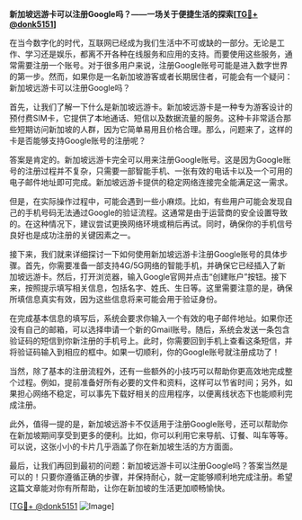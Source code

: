**新加坡远游卡可以注册Google吗？——一场关于便捷生活的探索[[TG💪+ @donk5151](https://t.me/s/donk5151)]**

在当今数字化的时代，互联网已经成为我们生活中不可或缺的一部分。无论是工作、学习还是娱乐，都离不开各种在线服务和应用的支持。而要使用这些服务，通常需要注册一个账号。对于很多用户来说，注册Google账号可能是进入数字世界的第一步。然而，如果你是一名新加坡游客或者长期居住者，可能会有一个疑问：新加坡远游卡可以注册Google吗？

首先，让我们了解一下什么是新加坡远游卡。新加坡远游卡是一种专为游客设计的预付费SIM卡，它提供了本地通话、短信以及数据流量的服务。这种卡非常适合那些短期访问新加坡的人群，因为它简单易用且价格合理。那么，问题来了，这样的卡是否能够支持Google账号的注册呢？

答案是肯定的。新加坡远游卡完全可以用来注册Google账号。这是因为Google账号的注册过程并不复杂，只需要一部智能手机、一张有效的电话卡以及一个可用的电子邮件地址即可完成。新加坡远游卡提供的稳定网络连接完全能满足这一需求。

但是，在实际操作过程中，可能会遇到一些小麻烦。比如，有些用户可能会发现自己的手机号码无法通过Google的验证流程。这通常是由于运营商的安全设置导致的。在这种情况下，建议尝试更换网络环境或稍后再试。同时，确保你的手机信号良好也是成功注册的关键因素之一。

接下来，我们就来详细探讨一下如何使用新加坡远游卡注册Google账号的具体步骤。首先，你需要准备一部支持4G/5G网络的智能手机，并确保它已经插入了新加坡远游卡。然后，打开浏览器，输入Google官网并点击“创建账户”按钮。接下来，按照提示填写相关信息，包括名字、姓氏、生日等。这里需要注意的是，确保所填信息真实有效，因为这些信息将来可能会用于验证身份。

在完成基本信息的填写后，系统会要求你输入一个有效的电子邮件地址。如果你还没有自己的邮箱，可以选择申请一个新的Gmail账号。随后，系统会发送一条包含验证码的短信到你新注册的手机号上。此时，你需要回到手机上查看这条短信，并将验证码输入到相应的框中。如果一切顺利，你的Google账号就注册成功了！

当然，除了基本的注册流程外，还有一些额外的小技巧可以帮助你更高效地完成整个过程。例如，提前准备好所有必要的文件和资料，这样可以节省时间；另外，如果担心网络不稳定，可以事先下载好相关的应用程序，以便离线状态下也能顺利完成注册。

此外，值得一提的是，新加坡远游卡不仅适用于注册Google账号，还可以帮助你在新加坡期间享受到更多的便利。比如，你可以利用它来导航、订餐、叫车等等。可以说，这张小小的卡片几乎涵盖了你在新加坡生活的方方面面。

最后，让我们再回到最初的问题：新加坡远游卡可以注册Google吗？答案当然是可以的！只要你遵循正确的步骤，并保持耐心，就一定能够顺利地完成注册。希望这篇文章能对你有所帮助，让你在新加坡的生活更加顺畅愉快。

[[TG💪+ @donk5151](https://t.me/s/donk5151) ![Image](https://i.postimg.cc/rwNCRYN7/Snipaste-2025-04-30-17-27-05.png)]